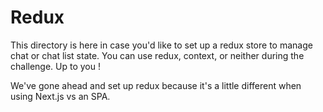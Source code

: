 # Redux

This directory is here in case you'd like to set up a redux store to manage chat or chat list state. You can use redux, context, or neither during the challenge. Up to you !

We've gone ahead and set up redux because it's a little different when using Next.js vs an SPA.
